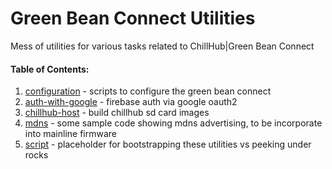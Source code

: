 # Green Bean Connect Utilities

Mess of utilities for various tasks related to ChillHub|Green Bean Connect

#### Table of Contents:
1. [configuration](configuration) - scripts to configure the green bean connect
2. [auth-with-google](auth-with-google) - firebase auth via google oauth2
3. [chillhub-host](chillhub-host) - build chillhub sd card images
4. [mdns](mdns) - some sample code showing mdns advertising, to be incorporate into mainline firmware
5. [script](script) - placeholder for bootstrapping these utilities vs peeking under rocks
